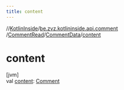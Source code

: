 ```yaml
---
title: content
---
```

//[KotlinInside](../../../../index.html)/[be.zvz.kotlininside.api.comment](../../index.html)
/[CommentRead](../index.html)/[CommentData](index.html)/[content](content.html)

# content

[jvm]\
val [content](content.html): [Comment](../../../be.zvz.kotlininside.api.type.comment/-comment/index.html)




